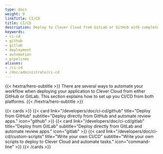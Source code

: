 ```yaml
---
type: docs
weight: 9
linkTitle: CI/CD
title: CI/CD
description: Deploy to Clever Cloud from GitLab or GitHub with complete setup and configuration, configuration options, and deployment best practices
keywords:
- ci-cd
- github
- gitlab
- deployment
- automation
- pipelines
aliases:
- /ci-cd
- /doc/administrate/ci-cd
---
```


{{< hextra/hero-subtitle >}}
  There are several ways to automate your workflow when deploying your application to Clever Cloud from either GitHub or GitLab. This section explains how to set up you CI/CD from both platforms.
{{< /hextra/hero-subtitle >}}

{{< cards >}}
  {{< card link="/developers/doc/ci-cd/github" title="Deploy from GitHub" subtitle="Deploy directly from GitHub and automate review apps." icon="github" >}}
  {{< card link="/developers/doc/ci-cd/gitlab" title="Deploy from GitLab" subtitle="Deploy directly from GitLab and automate review apps." icon="gitlab" >}}
  {{< card link="/developers/doc/ci-cd/custom-scripts" title="Write your own CI/CD" subtitle="Write your own scripts to deploy to Clever Cloud and automate tasks." icon="command-line" >}}
{{< /cards >}}
